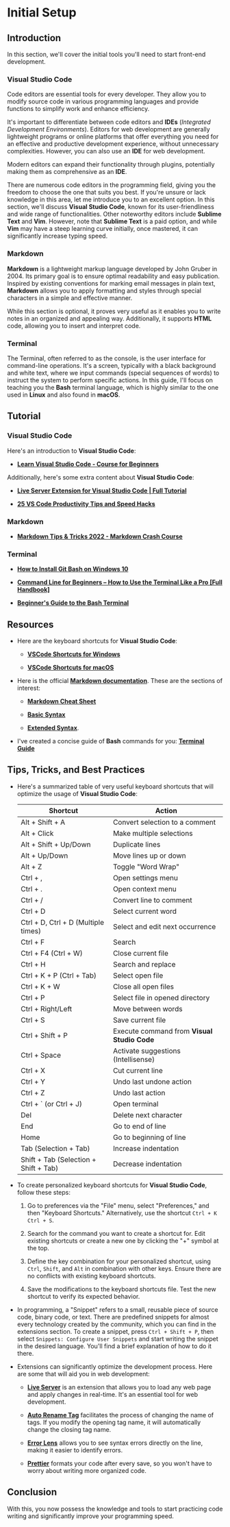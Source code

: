 # Initial Setup

## Introduction

In this section, we'll cover the initial tools you'll need to start front-end development.

### Visual Studio Code

Code editors are essential tools for every developer. They allow you to modify source code in various programming languages and provide functions to simplify work and enhance efficiency.

It's important to differentiate between code editors and **IDEs** (_Integrated Development Environments_). Editors for web development are generally lightweight programs or online platforms that offer everything you need for an effective and productive development experience, without unnecessary complexities. However, you can also use an **IDE** for web development.

Modern editors can expand their functionality through plugins, potentially making them as comprehensive as an **IDE**.

There are numerous code editors in the programming field, giving you the freedom to choose the one that suits you best. If you're unsure or lack knowledge in this area, let me introduce you to an excellent option. In this section, we'll discuss **Visual Studio Code**, known for its user-friendliness and wide range of functionalities. Other noteworthy editors include **Sublime Text** and **Vim**. However, note that **Sublime Text** is a paid option, and while **Vim** may have a steep learning curve initially, once mastered, it can significantly increase typing speed.

### Markdown

**Markdown** is a lightweight markup language developed by John Gruber in 2004. Its primary goal is to ensure optimal readability and easy publication. Inspired by existing conventions for marking email messages in plain text, **Markdown** allows you to apply formatting and styles through special characters in a simple and effective manner.

While this section is optional, it proves very useful as it enables you to write notes in an organized and appealing way. Additionally, it supports **HTML** code, allowing you to insert and interpret code.

### Terminal

The Terminal, often referred to as the console, is the user interface for command-line operations. It's a screen, typically with a black background and white text, where we input commands (special sequences of words) to instruct the system to perform specific actions. In this guide, I'll focus on teaching you the **Bash** terminal language, which is highly similar to the one used in **Linux** and also found in **macOS**.

## Tutorial

### Visual Studio Code

Here's an introduction to **Visual Studio Code**:

-   **[Learn Visual Studio Code - Course for Beginners](https://www.youtube.com/watch?v=yjeHLSrhPao)**

Additionally, here's some extra content about **Visual Studio Code**:

-   **[Live Server Extension for Visual Studio Code | Full Tutorial](https://www.youtube.com/watch?v=_Tl-6HeV0Rc)**

-   **[25 VS Code Productivity Tips and Speed Hacks](https://www.youtube.com/watch?v=ifTF3ags0XI)**

### Markdown

-   **[Markdown Tips & Tricks 2022 - Markdown Crash Course](https://www.youtube.com/watch?v=ftOBvusMHjQ)**

### Terminal

-   **[How to Install Git Bash on Windows 10](https://www.youtube.com/watch?v=qdwWe9COT9k)**

-   **[Command Line for Beginners – How to Use the Terminal Like a Pro [Full Handbook]](https://tutorials.codebar.io/command-line/introduction/tutorial.html)**

-   **[Beginner's Guide to the Bash Terminal](https://www.youtube.com/watch?v=oxuRxtrO2Ag)**

## Resources

-   Here are the keyboard shortcuts for **Visual Studio Code**:

    -   **[VSCode Shortcuts for Windows](https://code.visualstudio.com/shortcuts/keyboard-shortcuts-windows.pdf)**

    -   **[VSCode Shortcuts for macOS](https://code.visualstudio.com/shortcuts/keyboard-shortcuts-macos.pdf)**

-   Here is the official **[Markdown documentation](https://www.markdownguide.org)**. These are the sections of interest:

    -   **[Markdown Cheat Sheet](https://www.markdownguide.org/cheat-sheet/)**

    -   **[Basic Syntax](https://www.markdownguide.org/basic-syntax/)**

    -   **[Extended Syntax](https://www.markdownguide.org/extended-syntax/)**.

-   I've created a concise guide of **Bash** commands for you: **[Terminal Guide](./assets/bash-en.md)**

## Tips, Tricks, and Best Practices

-   Here's a summarized table of very useful keyboard shortcuts that will optimize the usage of **Visual Studio Code**:

    | Shortcut                              | Action                                      |
    | ------------------------------------- | ------------------------------------------- |
    | Alt + Shift + A                       | Convert selection to a comment              |
    | Alt + Click                           | Make multiple selections                    |
    | Alt + Shift + Up/Down                 | Duplicate lines                             |
    | Alt + Up/Down                         | Move lines up or down                       |
    | Alt + Z                               | Toggle "Word Wrap"                          |
    | Ctrl + ,                              | Open settings menu                          |
    | Ctrl + .                              | Open context menu                           |
    | Ctrl + /                              | Convert line to comment                     |
    | Ctrl + D                              | Select current word                         |
    | Ctrl + D, Ctrl + D (Multiple times)   | Select and edit next occurrence             |
    | Ctrl + F                              | Search                                      |
    | Ctrl + F4 (Ctrl + W)                  | Close current file                          |
    | Ctrl + H                              | Search and replace                          |
    | Ctrl + K + P (Ctrl + Tab)             | Select open file                            |
    | Ctrl + K + W                          | Close all open files                        |
    | Ctrl + P                              | Select file in opened directory             |
    | Ctrl + Right/Left                     | Move between words                          |
    | Ctrl + S                              | Save current file                           |
    | Ctrl + Shift + P                      | Execute command from **Visual Studio Code** |
    | Ctrl + Space                          | Activate suggestions (Intellisense)         |
    | Ctrl + X                              | Cut current line                            |
    | Ctrl + Y                              | Undo last undone action                     |
    | Ctrl + Z                              | Undo last action                            |
    | Ctrl + ` (or Ctrl + J)                | Open terminal                               |
    | Del                                   | Delete next character                       |
    | End                                   | Go to end of line                           |
    | Home                                  | Go to beginning of line                     |
    | Tab (Selection + Tab)                 | Increase indentation                        |
    | Shift + Tab (Selection + Shift + Tab) | Decrease indentation                        |

-   To create personalized keyboard shortcuts for **Visual Studio Code**, follow these steps:

    1. Go to preferences via the "File" menu, select "Preferences," and then "Keyboard Shortcuts." Alternatively, use the shortcut `Ctrl + K Ctrl + S`.

    2. Search for the command you want to create a shortcut for. Edit existing shortcuts or create a new one by clicking the "+" symbol at the top.

    3. Define the key combination for your personalized shortcut, using `Ctrl`, `Shift`, and `Alt` in combination with other keys. Ensure there are no conflicts with existing keyboard shortcuts.

    4. Save the modifications to the keyboard shortcuts file. Test the new shortcut to verify its expected behavior.

-   In programming, a "Snippet" refers to a small, reusable piece of source code, binary code, or text. There are predefined snippets for almost every technology created by the community, which you can find in the extensions section. To create a snippet, press `Ctrl + Shift + P`, then select `Snippets: Configure User Snippets` and start writing the snippet in the desired language. You'll find a brief explanation of how to do it there.

-   Extensions can significantly optimize the development process. Here are some that will aid you in web development:

    -   **[Live Server](https://marketplace.visualstudio.com/items?itemName=ritwickdey.LiveServer)** is an extension that allows you to load any web page and apply changes in real-time. It's an essential tool for web development.

    -   **[Auto Rename Tag](https://marketplace.visualstudio.com/items?itemName=formulahendry.auto-rename-tag)** facilitates the process of changing the name of tags. If you modify the opening tag name, it will automatically change the closing tag name.

    -   **[Error Lens](https://marketplace.visualstudio.com/items?itemName=usernamehw.errorlens)** allows you to see syntax errors directly on the line, making it easier to identify errors.

    -   **[Prettier](https://marketplace.visualstudio.com/items?itemName=esbenp.prettier-vscode)** formats your code after every save, so you won't have to worry about writing more organized code.

## Conclusion

With this, you now possess the knowledge and tools to start practicing code writing and significantly improve your programming speed.
